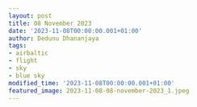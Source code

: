 ```yaml
---
layout: post
title: 08 November 2023
date: '2023-11-08T00:00:00.001+01:00'
author: Dedunu Dhananjaya
tags:
- airbaltic
- flight
- sky
- blue sky
modified_time: '2023-11-08T00:00:00.001+01:00'
featured_image: 2023-11-08-08-november-2023_1.jpeg
---
```

